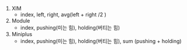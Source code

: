 

1. XIM
	 - index, left, right, avg(left + right /2 )
2. Module
	- index, pushing(미는 힘), holding(버티는 힘)
3. Miniplus
	- index, pushing(미는 힘), holding(버티는 힘), sum (pushing + holding)